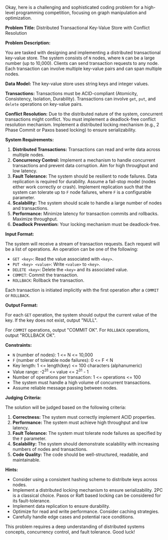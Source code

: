 Okay, here is a challenging and sophisticated coding problem for a high-level programming competition, focusing on graph manipulation and optimization.

**Problem Title:** Distributed Transactional Key-Value Store with Conflict Resolution

**Problem Description:**

You are tasked with designing and implementing a distributed transactional key-value store. The system consists of `N` nodes, where `N` can be a large number (up to 10,000). Clients can send transaction requests to any node. Each transaction can involve multiple key-value pairs and can span multiple nodes.

**Data Model:**  The key-value store uses string keys and integer values.

**Transactions:**  Transactions must be ACID-compliant (Atomicity, Consistency, Isolation, Durability).  Transactions can involve `get`, `put`, and `delete` operations on key-value pairs.

**Conflict Resolution:**  Due to the distributed nature of the system, concurrent transactions might conflict. You must implement a deadlock-free conflict resolution mechanism.  Implement a distributed locking mechanism (e.g., 2 Phase Commit or Paxos based locking) to ensure serializability.

**System Requirements:**

1.  **Distributed Transactions:** Transactions can read and write data across multiple nodes.
2.  **Concurrency Control:**  Implement a mechanism to handle concurrent transactions and prevent data corruption. Aim for high throughput and low latency.
3.  **Fault Tolerance:**  The system should be resilient to node failures.  Data replication is required for durability. Assume a fail-stop model (nodes either work correctly or crash). Implement replication such that the system can tolerate up to `F` node failures, where `F` is a configurable parameter.
4.  **Scalability:**  The system should scale to handle a large number of nodes and transactions.
5.  **Performance:**  Minimize latency for transaction commits and rollbacks.  Maximize throughput.
6.  **Deadlock Prevention:** Your locking mechanism must be deadlock-free.

**Input Format:**

The system will receive a stream of transaction requests.  Each request will be a list of operations. An operation can be one of the following:

*   `GET <key>`:  Read the value associated with `<key>`.
*   `PUT <key> <value>`: Write `<value>` to `<key>`.
*   `DELETE <key>`: Delete the `<key>` and its associated value.
*   `COMMIT`: Commit the transaction.
*   `ROLLBACK`: Rollback the transaction.

Each transaction is initiated implicitly with the first operation after a `COMMIT` or `ROLLBACK`.

**Output Format:**

For each `GET` operation, the system should output the current value of the key. If the key does not exist, output "NULL".

For `COMMIT` operations, output "COMMIT OK". For `ROLLBACK` operations, output "ROLLBACK OK".

**Constraints:**

*   `N` (number of nodes): 1 <= N <= 10,000
*   `F` (number of tolerable node failures): 0 <= F < N
*   Key length: 1 <= length(key) <= 100 characters (alphanumeric)
*   Value range: -2<sup>31</sup> <= value <= 2<sup>31</sup> - 1
*   Number of operations per transaction: 1 <= operations <= 100
*   The system must handle a high volume of concurrent transactions.
*   Assume reliable message passing between nodes.

**Judging Criteria:**

The solution will be judged based on the following criteria:

1.  **Correctness:**  The system must correctly implement ACID properties.
2.  **Performance:**  The system must achieve high throughput and low latency.
3.  **Fault Tolerance:**  The system must tolerate node failures as specified by the `F` parameter.
4.  **Scalability:**  The system should demonstrate scalability with increasing numbers of nodes and transactions.
5.  **Code Quality:**  The code should be well-structured, readable, and maintainable.

**Hints:**

*   Consider using a consistent hashing scheme to distribute keys across nodes.
*   Implement a distributed locking mechanism to ensure serializability. 2PC is a classical choice. Paxos or Raft based locking can be considered for its fault-tolerance.
*   Implement data replication to ensure durability.
*   Optimize for read and write performance.  Consider caching strategies.
*   Carefully handle edge cases and potential race conditions.

This problem requires a deep understanding of distributed systems concepts, concurrency control, and fault tolerance. Good luck!
